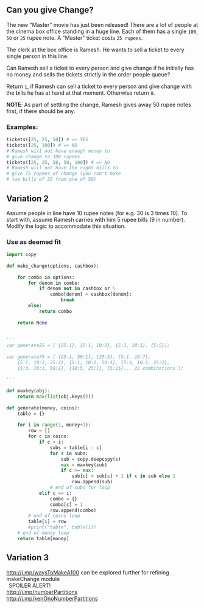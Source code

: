 <!-- title: ChangeMaster Challenge  -->

## Can you give Change?

The new "Master" movie has just been released! There are a lot of people at the cinema box office standing in a huge line. Each of them has a single `100`, `50` or `25` rupee note. A "Master" ticket costs `25 rupees`.

The clerk at the box office is Ramesh. He wants to sell a ticket to every single person in this line. 

Can Ramesh sell a ticket to every person and give change if he initially has no money and sells the tickets strictly in the order people queue?

Return `1`, if Ramesh can sell a ticket to every person and give change with the bills he has at hand at that moment. Otherwise return `0`.

**NOTE**: As part of settling the change, Ramesh gives away 50 rupee notes first, if there should be any. 

### Examples:

```python
tickets([25, 25, 50]) # => YES 
tickets([25, 100]) # => NO
# Ramesh will not have enough money to  
# give change to 100 rupees
tickets([25, 25, 50, 50, 100]) # => NO
# Ramesh will not have the right bills to
# give 75 rupees of change (you can't make 
# two bills of 25 from one of 50)
```

## Variation 2 

Assume people in line have 10 rupee notes (for e.g. 30 is 3 times 10). To start with, assume Ramesh carries with him 5 rupee bills (9 in number). Modify the logic to accommodate this situation. 

### Use as deemed fit  
```python
import copy
 
def make_change(options, cashbox): 
    
    for combo in options:
        for denom in combo: 
            if denom not in cashbox or \
                combo[denom] > cashbox[denom]:
                    break
        else:
            return combo
        
    return None
 
 
''' 
var generate25 = [ {25:1}, {5:1, 10:2}, {5:3, 10:1}, {5:5}];
 
var generate75 = [ {25:1, 50:1}, {25:3}, {5:1, 10:7}, 
    {5:1, 10:2, 25:2}, {5:1, 10:2, 50:1}, {5:3, 10:1, 25:2}, 
    {5:3, 10:1, 50:1}, {10:5, 25:1}, {5:15}... 22 combinations ];
 
'''
 
def maxkey(obj): 
    return max(list(obj.keys()))
 
def generate(money, coins): 
    table = {}    
    
    for i in range(1, money+1): 
        row = []
        for c in coins: 
            if c < i: 
                subs = table[i - c]
                for s in subs: 
                    sub = copy.deepcopy(s)
                    max = maxkey(sub)
                    if c >= max: 
                        sub[c] = sub[c] + 1 if c in sub else 1 
                        row.append(sub)
                # end of subs for loop
            elif c == i:
                combo = {}
                combo[c] = 1
                row.append(combo)
        # end of coins loop 
        table[i] = row
        #print("table", table[i])
    # end of money loop 
    return table[money]
```


## Variation 3 
http://j.mp/waysToMakeA100 can be explored further for refining makeChange module  
 
SPOILER ALERT!   
http://j.mp/numberPartitions  
http://j.mp/kenOnoNumberPartitions  




